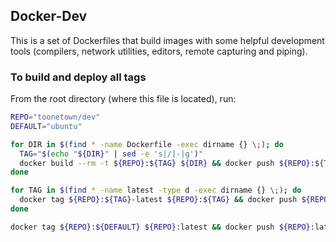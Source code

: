 ## Docker-Dev ##

This is a set of Dockerfiles that build images with some helpful development tools (compilers, network utilities, editors, remote capturing and piping).

### To build and deploy all tags ###

From the root directory (where this file is located), run:

```bash
REPO="toonetown/dev"
DEFAULT="ubuntu"

for DIR in $(find * -name Dockerfile -exec dirname {} \;); do
  TAG="$(echo "${DIR}" | sed -e 's|/|-|g')"
  docker build --rm -t ${REPO}:${TAG} ${DIR} && docker push ${REPO}:${TAG} || break
done

for TAG in $(find * -name latest -type d -exec dirname {} \;); do
  docker tag ${REPO}:${TAG}-latest ${REPO}:${TAG} && docker push ${REPO}:${TAG} || break
done

docker tag ${REPO}:${DEFAULT} ${REPO}:latest && docker push ${REPO}:latest

```
